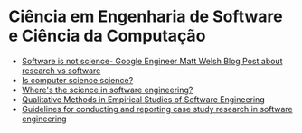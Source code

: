 # Ciência em Engenharia de Software e Ciência da Computação #
* [Software is not science- Google Engineer Matt Welsh Blog Post about research vs software](http://matt-welsh.blogspot.com/2011/11/software-is-not-science.html?m=1)
* [Is computer science science?](https://dl.acm.org/doi/10.1145/1053291.1053309)
* [Where's the science in software engineering?](https://ubiquity.acm.org/article.cfm?id=2590529)
* [Qualitative Methods in Empirical Studies
of Software Engineering](https://doi.org/10.1109/32.799955)
* [Guidelines for conducting and reporting case study
research in software engineering](https://doi.org/10.1007/s10664-008-9102-8)